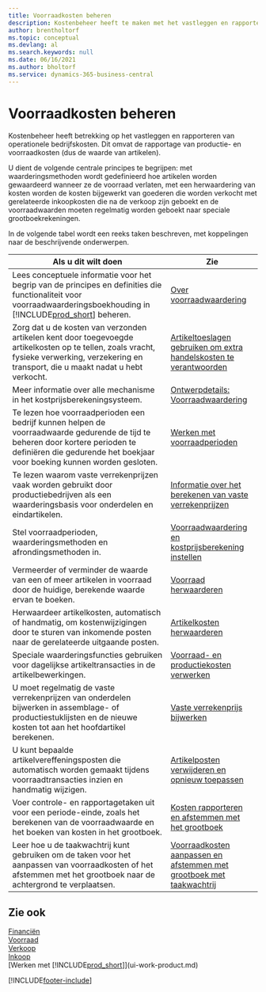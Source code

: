 ```yaml
---
title: Voorraadkosten beheren
description: Kostenbeheer heeft te maken met het vastleggen en rapporteren van bedrijfskosten en omvat het rapporteren van productiekosten en voorraadkosten.
author: brentholtorf
ms.topic: conceptual
ms.devlang: al
ms.search.keywords: null
ms.date: 06/16/2021
ms.author: bholtorf
ms.service: dynamics-365-business-central
---
```

# Voorraadkosten beheren
Kostenbeheer heeft betrekking op het vastleggen en rapporteren van operationele bedrijfskosten. Dit omvat de rapportage van productie- en voorraadkosten (dus de waarde van artikelen).   

U dient de volgende centrale principes te begrijpen: met waarderingsmethoden wordt gedefinieerd hoe artikelen worden gewaardeerd wanneer ze de voorraad verlaten, met een herwaardering van kosten worden de kosten bijgewerkt van goederen die worden verkocht met gerelateerde inkoopkosten die na de verkoop zijn geboekt en de voorraadwaarden moeten regelmatig worden geboekt naar speciale grootboekrekeningen.

In de volgende tabel wordt een reeks taken beschreven, met koppelingen naar de beschrijvende onderwerpen.

|**Als u dit wilt doen**|**Zie**|  
|------------|-------------|  
|Lees conceptuele informatie voor het begrip van de principes en definities die functionaliteit voor voorraadwaarderingsboekhouding in [!INCLUDE[prod_short](includes/prod_short.md)] beheren.|[Over voorraadwaardering](finance-learn-about-costing.md)|  
|Zorg dat u de kosten van verzonden artikelen kent door toegevoegde artikelkosten op te tellen, zoals vracht, fysieke verwerking, verzekering en transport, die u maakt nadat u hebt verkocht.|[Artikeltoeslagen gebruiken om extra handelskosten te verantwoorden](payables-how-assign-item-charges.md)|
|Meer informatie over alle mechanisme in het kostprijsberekeningsysteem.|[Ontwerpdetails: Voorraadwaardering](design-details-inventory-costing.md)|
|Te lezen hoe voorraadperioden een bedrijf kunnen helpen de voorraadwaarde gedurende de tijd te beheren door kortere perioden te definiëren die gedurende het boekjaar voor boeking kunnen worden gesloten.|[Werken met voorraadperioden](finance-how-to-work-with-inventory-periods.md)|
|Te lezen waarom vaste verrekenprijzen vaak worden gebruikt door productiebedrijven als een waarderingsbasis voor onderdelen en eindartikelen.|[Informatie over het berekenen van vaste verrekenprijzen](finance-about-calculating-standard-cost.md)|
|Stel voorraadperioden, waarderingsmethoden en afrondingsmethoden in.|[Voorraadwaardering en kostprijsberekening instellen](finance-set-up-inventory-valuation-and-costing.md)|
|Vermeerder of verminder de waarde van een of meer artikelen in voorraad door de huidige, berekende waarde ervan te boeken.|[Voorraad herwaarderen](inventory-how-revalue-inventory.md)|
|Herwaardeer artikelkosten, automatisch of handmatig, om kostenwijzigingen door te sturen van inkomende posten naar de gerelateerde uitgaande posten.|[Artikelkosten herwaarderen](inventory-how-adjust-item-costs.md)|
|Speciale waarderingsfuncties gebruiken voor dagelijkse artikeltransacties in de artikelbewerkingen.|[Voorraad- en productiekosten verwerken](finance-handle-inventory-and-manufacturing-costs.md)|  
|U moet regelmatig de vaste verrekenprijzen van onderdelen bijwerken in assemblage- of productiestuklijsten en de nieuwe kosten tot aan het hoofdartikel berekenen.|[Vaste verrekenprijs bijwerken](finance-how-to-update-standard-costs.md)|
|U kunt bepaalde artikelvereffeningsposten die automatisch worden gemaakt tijdens voorraadtransacties inzien en handmatig wijzigen.|[Artikelposten verwijderen en opnieuw toepassen](finance-how-to-remove-and-reapply-item-entries.md)|
|Voer controle- en rapportagetaken uit voor een periode-einde, zoals het berekenen van de voorraadwaarde en het boeken van kosten in het grootboek.|[Kosten rapporteren en afstemmen met het grootboek](/dynamics365/business-central/finance-how-to-post-inventory-costs-to-the-general-ledger)|
|Leer hoe u de taakwachtrij kunt gebruiken om de taken voor het aanpassen van voorraadkosten of het afstemmen met het grootboek naar de achtergrond te verplaatsen.|[Voorraadkosten aanpassen en afstemmen met grootboek met taakwachtrij](finance-manage-inventory-costs.md)|

## Zie ook  
 [Financiën](finance.md)  
 [Voorraad](inventory-manage-inventory.md)   
 [Verkoop](sales-manage-sales.md)   
 [Inkoop](purchasing-manage-purchasing.md)  
 [Werken met [!INCLUDE[prod_short](includes/prod_short.md)]](ui-work-product.md)


[!INCLUDE[footer-include](includes/footer-banner.md)]